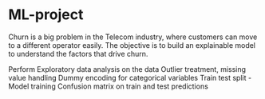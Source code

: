 # ML-project
Churn is a big problem in the Telecom industry, where customers can move to a different operator easily. The objective is to build an explainable model to understand the factors that drive churn. 

Perform Exploratory data analysis on the data 
Outlier treatment, missing value handling
Dummy encoding for categorical variables
Train test split - Model training
Confusion matrix on train and test predictions
